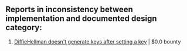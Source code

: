 ## Reports in inconsistency between implementation and documented design category:
1. [DiffieHellman doesn't generate keys after setting a key](https://hackerone.com/reports/1927480) | $0.0 bounty